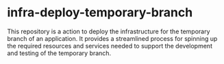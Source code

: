 # infra-deploy-temporary-branch

This repository is a action to deploy the infrastructure for the temporary branch of an application. It provides a streamlined process for spinning up the required resources and services needed to support the development and testing of the temporary branch.
